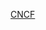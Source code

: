 [CNCF](//raw.githubusercontent.com/X-lab2017/github-analysis-report/master/case-study/CNCF/REPORT.md ':include')

